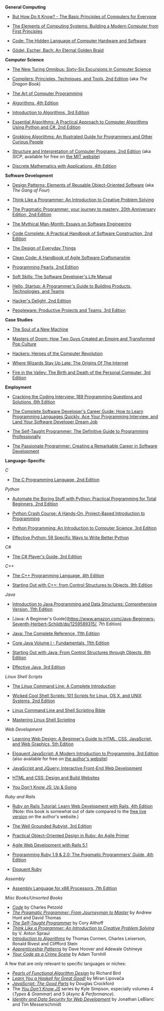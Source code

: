 **General Computing**

* [But How Do It Know? - The Basic Principles of Computers for Everyone](https://www.amazon.com/dp/0615303765/)

* [The Elements of Computing Systems: Building a Modern Computer from First Principles](https://www.amazon.com/dp/0262640686/)

* [Code: The Hidden Language of Computer Hardware and Software](https://www.amazon.com/Code-Language-Computer-Hardware-Software/dp/0735611319/)

* [Gödel, Escher, Bach: An Eternal Golden Braid](https://www.amazon.com/G%C3%B6del-Escher-Bach-Eternal-Golden/dp/0465026567/)

**Computer Science**

* [The New Turing Omnibus: Sixty-Six Excursions in Computer Science](https://www.amazon.com/New-Turing-Omnibus-Sixty-Six-Excursions/dp/0805071660/)

* [Compilers: Principles, Techniques, and Tools, 2nd Edition](https://www.amazon.com/Compilers-Principles-Techniques-Tools-2nd/dp/0321486811) (aka *The Dragon Book*)

* [The Art of Computer Programming](https://www.amazon.com/Computer-Programming-Volumes-1-4A-Boxed/dp/0321751043/)

* [Algorithms, 4th Edition](https://www.amazon.com/Algorithms-4th-Robert-Sedgewick/dp/032157351X/)

* [Introduction to Algorithms, 3rd Edition](https://www.amazon.com/Introduction-Algorithms-3rd-MIT-Press/dp/0262033844/)

* [Essential Algorithms: A Practical Approach to Computer Algorithms Using Python and C#, 2nd Edition](https://www.amazon.com/gp/product/1119575990/)

* [Grokking Algorithms: An Illustrated Guide for Programmers and Other Curious People](https://www.amazon.com/Grokking-Algorithms-illustrated-programmers-curious/dp/1617292230/)

* [Structure and Interpretation of Computer Programs, 2nd Edition](https://www.amazon.com/Structure-Interpretation-Computer-Programs-Engineering/dp/0262510871/) (aka *SICP*, available for free on [the MIT website](https://mitpress.mit.edu/sites/default/files/sicp/full-text/book/book.html))

* [Discrete Mathematics with Applications, 4th Edition](https://www.amazon.com/Discrete-Mathematics-Applications-Susanna-Epp/dp/0495391328/)

**Software Development**

* [Design Patterns: Elements of Reusable Object-Oriented Software](https://www.amazon.com/Design-Patterns-Elements-Reusable-Object-Oriented/dp/0201633612/) (aka *The Gang of Four*)

* [Think Like a Programmer: An Introduction to Creative Problem Solving](https://www.amazon.com/Think-Like-Programmer-Introduction-Creative/dp/1593274246/)

* [The Pragmatic Programmer: your journey to mastery, 20th Anniversary Edition, 2nd Edition](https://www.amazon.com/Pragmatic-Programmer-journey-mastery-Anniversary/dp/0135957052/)

* [The Mythical Man-Month: Essays on Software Engineering](https://www.amazon.com/Mythical-Man-Month-Software-Engineering-Anniversary/dp/0201835959/)

* [Code Complete: A Practical Handbook of Software Construction, 2nd Edition](https://www.amazon.com/Code-Complete-Practical-Handbook-Construction/dp/0735619670/)

* [The Design of Everyday Things](https://www.amazon.com/Design-Everyday-Things-Revised-Expanded/dp/0465050654/)

* [Clean Code: A Handbook of Agile Software Craftsmanship](https://www.amazon.com/Clean-Code-Handbook-Software-Craftsmanship/dp/0132350882/)

* [Programming Pearls, 2nd Edition](https://www.amazon.com/Programming-Pearls-2nd-Jon-Bentley/dp/0201657880/)

* [Soft Skills: The Software Developer's Life Manual](https://www.amazon.com/Soft-Skills-software-developers-manual/dp/1617292397/)

* [Hello, Startup: A Programmer's Guide to Building Products, Technologies, and Teams](https://www.amazon.com/gp/product/1491909900/)

* [Hacker's Delight, 2nd Edition](https://www.amazon.com/gp/product/0321842685/)

* [Peopleware: Productive Projects and Teams, 3rd Edition](https://www.amazon.com/Peopleware-Productive-Projects-Teams-3rd/dp/0321934113/)

**Case Studies**

* [The Soul of a New Machine](https://www.amazon.com/Soul-New-Machine-Tracy-Kidder/dp/0316491977/)

* [Masters of Doom: How Two Guys Created an Empire and Transformed Pop Culture](https://www.amazon.com/Masters-Doom-Created-Transformed-Culture/dp/0812972155/)

* [Hackers: Heroes of the Computer Revolution](https://www.amazon.com/Hackers-Computer-Revolution-Steven-Levy/dp/1449388396/)

* [Where Wizards Stay Up Late: The Origins Of The Internet](https://www.amazon.com/Where-Wizards-Stay-Up-Late/dp/0684832674/)

* [Fire in the Valley: The Birth and Death of the Personal Computer, 3rd Edition](https://www.amazon.com/dp/1937785769/)

**Employment**

* [Cracking the Coding Interview: 189 Programming Questions and Solutions, 6th Edition](https://www.amazon.com/Cracking-Coding-Interview-Programming-Questions/dp/0984782850/)

* [The Complete Software Developer's Career Guide: How to Learn Programming Languages Quickly, Ace Your Programming Interview, and Land Your Software Developer Dream Job](https://www.amazon.com/Complete-Software-Developers-Career-Guide/dp/0999081411/)

* [The Self-Taught Programmer: The Definitive Guide to Programming Professionally ](https://www.amazon.com/Self-Taught-Programmer-Definitive-Programming-Professionally/dp/0999685902/)

* [The Passionate Programmer: Creating a Remarkable Career in Software Development](https://www.amazon.com/Passionate-Programmer-Remarkable-Development-Pragmatic/dp/1934356344/)

**Language-Specific**

*C*

* [The C Programming Language, 2nd Edition](https://www.amazon.com/Programming-Language-2nd-Brian-Kernighan/dp/0131103628)

*Python*

* [Automate the Boring Stuff with Python: Practical Programming for Total Beginners, 2nd Edition](https://www.amazon.com/Automate-Boring-Stuff-Python-2nd/dp/1593279922/)

* [Python Crash Course: A Hands-On, Project-Based Introduction to Programming](https://www.amazon.com/Python-Crash-Course-Hands-Project-Based/dp/1593276036)

* [Python Programming: An Introduction to Computer Science, 3rd Edition](https://www.amazon.com/Python-Programming-Introduction-Computer-Science/dp/1590282752/)

* [Effective Python: 59 Specific Ways to Write Better Python](https://www.amazon.com/Effective-Python-Specific-Software-Development/dp/0134034287/)

*C#*

* [The C# Player's Guide, 3rd Edition](https://www.amazon.com/C-Players-Guide-3rd/dp/0985580135/)

*C++*

* [The C++ Programming Language, 4th Edition](https://www.amazon.com/C-Programming-Language-4th/dp/0321563840/)

* [Starting Out with C++: from Control Structures to Objects, 9th Edition](https://www.amazon.com/Starting-Out-Control-Structures-Objects/dp/0134498372/)

*Java*

* [Introduction to Java Programming and Data Structures: Comprehensive Version, 11th Edition](https://www.amazon.com/Introduction-Programming-Structures-Comprehensive-Version/dp/0134670949/)

* [Java: A Beginner's Guide](https://www.amazon.com/Java-Beginners-Seventh-Herbert-Schildt/dp/1259589315/, 7th Edition)

* [Java: The Complete Reference, 11th Edition](https://www.amazon.com/Java-Complete-Reference-Herbert-Schildt/dp/1260440230/)

* [Core Java Volume I - Fundamentals, 11th Edition](https://www.amazon.com/Core-Java-I-Fundamentals-11th-Horstmann/dp/0135166306/)

* [Starting Out with Java: From Control Structures through Objects, 6th Edition](https://www.amazon.com/Starting-Out-Java-Control-Structures/dp/0133957055/)

* [Effective Java, 3rd Edition](https://www.amazon.com/Effective-Java-3rd-Joshua-Bloch/dp/0134685997/)

*Linux Shell Scripts*

* [The Linux Command Line: A Complete Introduction](https://www.amazon.com/Linux-Command-Line-Complete-Introduction/dp/1593273894/)

* [Wicked Cool Shell Scripts: 101 Scripts for Linux, OS X, and UNIX Systems, 2nd Edition](https://www.amazon.com/Wicked-Cool-Shell-Scripts-2nd/dp/1593276028/)

* [Linux Command Line and Shell Scripting Bible](https://www.amazon.com/Linux-Command-Shell-Scripting-Bible/dp/111898384X/)

* [Mastering Linux Shell Scripting ](https://www.amazon.com/Mastering-Linux-Scripting-Andrew-Mallett/dp/1784396974/)

*Web Development*

* [Learning Web Design: A Beginner's Guide to HTML, CSS, JavaScript, and Web Graphics, 5th Edition](https://www.amazon.com/Learning-Web-Design-Beginners-JavaScript/dp/1491960205/)

* [Eloquent JavaScript: A Modern Introduction to Programming, 3rd Edition](https://www.amazon.com/Eloquent-JavaScript-3rd-Introduction-Programming/dp/1593279507/) (also available for free on [the author's website](https://eloquentjavascript.net/))

* [JavaScript and JQuery: Interactive Front-End Web Development](https://www.amazon.com/gp/product/1118531647/)

* [HTML and CSS: Design and Build Websites](https://www.amazon.com/gp/product/1118008189/)

* [You Don't Know JS: Up & Going](https://www.amazon.com/You-Dont-Know-JS-Going/dp/1491924462/)

*Ruby and Rails*

* [Ruby on Rails Tutorial: Learn Web Development with Rails, 4th Edition](https://www.amazon.com/Ruby-Rails-Tutorial-Addison-Wesley-Professional/dp/0134598628/) (Note: this book is somewhat out of date compared to the [free live version](https://www.railstutorial.org/book/frontmatter) on the author's website.)

* [The Well Grounded Rubyist, 3rd Edition](https://www.amazon.com/Well-Grounded-Rubyist-David-Black/dp/1617295213/)

* [Practical Object-Oriented Design in Ruby: An Agile Primer](https://www.amazon.com/Practical-Object-Oriented-Design-Ruby-Addison-Wesley/dp/0321721330/)

* [Agile Web Development with Rails 5.1](https://www.amazon.com/Agile-Web-Development-Rails-5-1/dp/1680502514/)

* [Programming Ruby 1.9 & 2.0: The Pragmatic Programmers' Guide, 4th Edition](https://www.amazon.com/Programming-Ruby-1-9-2-0-Programmers/dp/1937785491/)

* [Eloquent Ruby](https://www.amazon.com/Eloquent-Ruby-Addison-Wesley-Professional/dp/0321584104/)

*Assembly*

* [Assembly Language for x86 Processors, 7th Edition](https://www.amazon.com/Assembly-Language-x86-Processors-7th/dp/0133769402/)


*Misc Books/Unsorted Books*
- *[Code](https://www.amazon.com/Code-Language-Computer-Hardware-Software/dp/0735611319)* by Charles Petzold
- *[The Pragmatic Programmer: From Journeyman to Master](https://www.amazon.com/Pragmatic-Programmer-Journeyman-Master/dp/020161622X/ref=sr_1_1?ie=UTF8&qid=1520941496&sr=8-1&keywords=The+Pragmatic+Programmer)* by Andrew Hunt and David Thomas
- *[The Self-Taught Programmer](https://www.amazon.com/Self-Taught-Programmer-Definitive-Programming-Professionally/dp/0999685902/ref=pd_bxgy_14_2?_encoding=UTF8&pd_rd_i=0999685902&pd_rd_r=A12JC69WKHMBM1EPHBS0&pd_rd_w=L79gi&pd_rd_wg=mIrHm&psc=1&refRID=A12JC69WKHMBM1EPHBS0)* by Cory Althoff
- *[Think Like a Programmer: An Introduction to Creative Problem Solving](https://www.amazon.com/Think-Like-Programmer-Introduction-Creative/dp/1593274246/ref=sr_1_2?ie=UTF8&qid=1520941442&sr=8-2&keywords=think+like+a+programmer)* by V. Anton Spraul
- *[Introduction to Algorithms](https://www.amazon.com/Introduction-Algorithms-3rd-MIT-Press/dp/0262033844/ref=sr_1_2?ie=UTF8&qid=1520941594&sr=8-2&keywords=Introduction+to+Algorithms)* by Thomas Cormen, Charles Leiserson, Ronald Rivest and Cliffford Stein
- *[Apprenticeship Patterns](https://www.amazon.com/Apprenticeship-Patterns-Guidance-Aspiring-Craftsman/dp/0596518382/ref=sr_1_1?ie=UTF8&qid=1520941541&sr=8-1&keywords=Apprenticeship+Patterns)* by Dave Hoover and Adewale Oshineye
- *[Your Code as a Crime Scene](https://www.amazon.com/Your-Code-Crime-Scene-Bottlenecks/dp/1680500384/ref=sr_1_1?s=books&ie=UTF8&qid=1520941685&sr=1-1&keywords=Your+Code+as+a+Crime+Scene)* by Adam Tornhill

A few that are only relevant to specific languages or niches:

- *[Pearls of Functional Algorithm Design](https://www.amazon.com/Pearls-Functional-Algorithm-Design-Richard/dp/0521513383/ref=sr_1_1?s=books&ie=UTF8&qid=1520941264&sr=1-1&keywords=pearls+of+functional+algorithm&dpID=510wmIbcfPL&preST=_SY291_BO1,204,203,200_QL40_&dpSrc=srch)* by Richard Bird
- *[Learn You a Haskell for Great Good!](https://www.amazon.com/Learn-You-Haskell-Great-Good/dp/1593272839/ref=sr_1_1?s=books&ie=UTF8&qid=1520941301&sr=1-1&keywords=learn+you+a+haskell&dpID=41GrpZUcGfL&preST=_SX218_BO1,204,203,200_QL40_&dpSrc=srch)* by Miran Lipovača
- *[JavaScript: The Good Parts](https://www.amazon.com/JavaScript-Good-Parts-Douglas-Crockford/dp/0596517742/ref=sr_1_1?s=books&ie=UTF8&qid=1520941350&sr=1-1&keywords=JavaScript%3A+The+Good+Parts)* by Douglas Crockford
- The *[You Don't Know JS](https://github.com/getify/You-Dont-Know-JS)* series by Kyle Simpson, especially volumes 4 (*Types & Grammar*) and 5 (*Async &  Performance*).
- *[Identity and Data Security for Web Development](https://www.amazon.com/Identity-Data-Security-Web-Development/dp/1491937017/ref=sr_1_1?s=books&ie=UTF8&qid=1520941637&sr=1-1&keywords=Identity+and+Data+Security+for+Web+Development)* by Jonathan LeBlanc and Tim Messerschmidt
